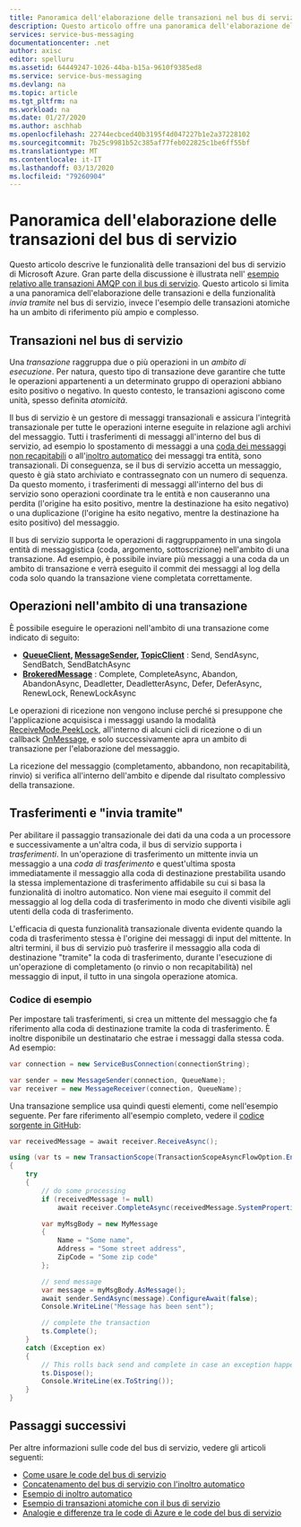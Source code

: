 ```yaml
---
title: Panoramica dell'elaborazione delle transazioni nel bus di servizio di Azure
description: Questo articolo offre una panoramica dell'elaborazione delle transazioni e della funzionalità di invio tramite il bus di servizio di Azure.
services: service-bus-messaging
documentationcenter: .net
author: axisc
editor: spelluru
ms.assetid: 64449247-1026-44ba-b15a-9610f9385ed8
ms.service: service-bus-messaging
ms.devlang: na
ms.topic: article
ms.tgt_pltfrm: na
ms.workload: na
ms.date: 01/27/2020
ms.author: aschhab
ms.openlocfilehash: 22744ecbced40b3195f4d047227b1e2a37228102
ms.sourcegitcommit: 7b25c9981b52c385af77feb022825c1be6ff55bf
ms.translationtype: MT
ms.contentlocale: it-IT
ms.lasthandoff: 03/13/2020
ms.locfileid: "79260904"
---
```

# <a name="overview-of-service-bus-transaction-processing"></a>Panoramica dell'elaborazione delle transazioni del bus di servizio

Questo articolo descrive le funzionalità delle transazioni del bus di servizio di Microsoft Azure. Gran parte della discussione è illustrata nell' [esempio relativo alle transazioni AMQP con il bus di servizio](https://github.com/Azure/azure-service-bus/tree/master/samples/DotNet/Microsoft.Azure.ServiceBus/TransactionsAndSendVia/TransactionsAndSendVia/AMQPTransactionsSendVia). Questo articolo si limita a una panoramica dell'elaborazione delle transazioni e della funzionalità *invia tramite* nel bus di servizio, invece l'esempio delle transazioni atomiche ha un ambito di riferimento più ampio e complesso.

## <a name="transactions-in-service-bus"></a>Transazioni nel bus di servizio

Una *transazione* raggruppa due o più operazioni in un *ambito di esecuzione*. Per natura, questo tipo di transazione deve garantire che tutte le operazioni appartenenti a un determinato gruppo di operazioni abbiano esito positivo o negativo. In questo contesto, le transazioni agiscono come unità, spesso definita *atomicità*.

Il bus di servizio è un gestore di messaggi transazionali e assicura l'integrità transazionale per tutte le operazioni interne eseguite in relazione agli archivi del messaggio. Tutti i trasferimenti di messaggi all'interno del bus di servizio, ad esempio lo spostamento di messaggi a una [coda dei messaggi non recapitabili](service-bus-dead-letter-queues.md) o all'[inoltro automatico](service-bus-auto-forwarding.md) dei messaggi tra entità, sono transazionali. Di conseguenza, se il bus di servizio accetta un messaggio, questo è già stato archiviato e contrassegnato con un numero di sequenza. Da questo momento, i trasferimenti di messaggi all'interno del bus di servizio sono operazioni coordinate tra le entità e non causeranno una perdita (l'origine ha esito positivo, mentre la destinazione ha esito negativo) o una duplicazione (l'origine ha esito negativo, mentre la destinazione ha esito positivo) del messaggio.

Il bus di servizio supporta le operazioni di raggruppamento in una singola entità di messaggistica (coda, argomento, sottoscrizione) nell'ambito di una transazione. Ad esempio, è possibile inviare più messaggi a una coda da un ambito di transazione e verrà eseguito il commit dei messaggi al log della coda solo quando la transazione viene completata correttamente.

## <a name="operations-within-a-transaction-scope"></a>Operazioni nell'ambito di una transazione

È possibile eseguire le operazioni nell'ambito di una transazione come indicato di seguito:

* **[QueueClient](/dotnet/api/microsoft.azure.servicebus.queueclient), [MessageSender](/dotnet/api/microsoft.azure.servicebus.core.messagesender), [TopicClient](/dotnet/api/microsoft.azure.servicebus.topicclient)** : Send, SendAsync, SendBatch, SendBatchAsync 
* **[BrokeredMessage](/dotnet/api/microsoft.servicebus.messaging.brokeredmessage)** : Complete, CompleteAsync, Abandon, AbandonAsync, Deadletter, DeadletterAsync, Defer, DeferAsync, RenewLock, RenewLockAsync 

Le operazioni di ricezione non vengono incluse perché si presuppone che l'applicazione acquisisca i messaggi usando la modalità [ReceiveMode.PeekLock](/dotnet/api/microsoft.azure.servicebus.receivemode), all'interno di alcuni cicli di ricezione o di un callback [OnMessage](/dotnet/api/microsoft.servicebus.messaging.queueclient.onmessage), e solo successivamente apra un ambito di transazione per l'elaborazione del messaggio.

La ricezione del messaggio (completamento, abbandono, non recapitabilità, rinvio) si verifica all'interno dell'ambito e dipende dal risultato complessivo della transazione.

## <a name="transfers-and-send-via"></a>Trasferimenti e "invia tramite"

Per abilitare il passaggio transazionale dei dati da una coda a un processore e successivamente a un'altra coda, il bus di servizio supporta i *trasferimenti*. In un'operazione di trasferimento un mittente invia un messaggio a una *coda di trasferimento* e quest'ultima sposta immediatamente il messaggio alla coda di destinazione prestabilita usando la stessa implementazione di trasferimento affidabile su cui si basa la funzionalità di inoltro automatico. Non viene mai eseguito il commit del messaggio al log della coda di trasferimento in modo che diventi visibile agli utenti della coda di trasferimento.

L'efficacia di questa funzionalità transazionale diventa evidente quando la coda di trasferimento stessa è l'origine dei messaggi di input del mittente. In altri termini, il bus di servizio può trasferire il messaggio alla coda di destinazione "tramite" la coda di trasferimento, durante l'esecuzione di un'operazione di completamento (o rinvio o non recapitabilità) nel messaggio di input, il tutto in una singola operazione atomica. 

### <a name="see-it-in-code"></a>Codice di esempio

Per impostare tali trasferimenti, si crea un mittente del messaggio che fa riferimento alla coda di destinazione tramite la coda di trasferimento. È inoltre disponibile un destinatario che estrae i messaggi dalla stessa coda. Ad esempio:

```csharp
var connection = new ServiceBusConnection(connectionString);

var sender = new MessageSender(connection, QueueName);
var receiver = new MessageReceiver(connection, QueueName);
```

Una transazione semplice usa quindi questi elementi, come nell'esempio seguente. Per fare riferimento all'esempio completo, vedere il [codice sorgente in GitHub](https://github.com/Azure/azure-service-bus/tree/master/samples/DotNet/Microsoft.Azure.ServiceBus/TransactionsAndSendVia/TransactionsAndSendVia/AMQPTransactionsSendVia):

```csharp
var receivedMessage = await receiver.ReceiveAsync();

using (var ts = new TransactionScope(TransactionScopeAsyncFlowOption.Enabled))
{
    try
    {
        // do some processing
        if (receivedMessage != null)
            await receiver.CompleteAsync(receivedMessage.SystemProperties.LockToken);

        var myMsgBody = new MyMessage
        {
            Name = "Some name",
            Address = "Some street address",
            ZipCode = "Some zip code"
        };

        // send message
        var message = myMsgBody.AsMessage();
        await sender.SendAsync(message).ConfigureAwait(false);
        Console.WriteLine("Message has been sent");

        // complete the transaction
        ts.Complete();
    }
    catch (Exception ex)
    {
        // This rolls back send and complete in case an exception happens
        ts.Dispose();
        Console.WriteLine(ex.ToString());
    }
}
```

## <a name="next-steps"></a>Passaggi successivi

Per altre informazioni sulle code del bus di servizio, vedere gli articoli seguenti:

* [Come usare le code del bus di servizio](service-bus-dotnet-get-started-with-queues.md)
* [Concatenamento del bus di servizio con l'inoltro automatico](service-bus-auto-forwarding.md)
* [Esempio di inoltro automatico](https://github.com/Azure/azure-service-bus/tree/master/samples/DotNet/Microsoft.ServiceBus.Messaging/AutoForward)
* [Esempio di transazioni atomiche con il bus di servizio](https://github.com/Azure/azure-service-bus/tree/master/samples/DotNet/Microsoft.ServiceBus.Messaging/AtomicTransactions)
* [Analogie e differenze tra le code di Azure e le code del bus di servizio](service-bus-azure-and-service-bus-queues-compared-contrasted.md)


